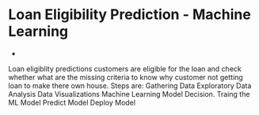 # Loan Eligibility Prediction - Machine Learning

-
Loan eligiblity 
predictions customers are eligible for the loan and check whether what are the missing criteria to know why customer not getting loan to make there own house.
Steps are:
Gathering Data
Exploratory Data Analysis
Data Visualizations
Machine Learning Model Decision.
Traing the ML Model
Predict Model
Deploy Model
